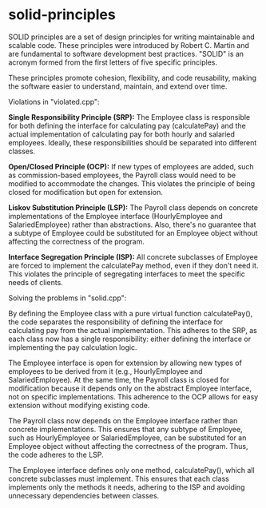 # solid-principles
SOLID principles are a set of design principles for writing maintainable and scalable code. These principles were introduced by Robert C. Martin and are fundamental to software development best practices. "SOLID" is an acronym formed from the first letters of five specific principles.

These principles promote cohesion, flexibility, and code reusability, making the software easier to understand, maintain, and extend over time.

Violations in "violated.cpp":

**Single Responsibility Principle (SRP):** The Employee class is responsible for both defining the interface for calculating pay (calculatePay) and the actual implementation of calculating pay for both hourly and salaried employees. Ideally, these responsibilities should be separated into different classes.

**Open/Closed Principle (OCP):** If new types of employees are added, such as commission-based employees, the Payroll class would need to be modified to accommodate the changes. This violates the principle of being closed for modification but open for extension.

**Liskov Substitution Principle (LSP):** The Payroll class depends on concrete implementations of the Employee interface (HourlyEmployee and SalariedEmployee) rather than abstractions. Also, there's no guarantee that a subtype of Employee could be substituted for an Employee object without affecting the correctness of the program.

**Interface Segregation Principle (ISP):** All concrete subclasses of Employee are forced to implement the calculatePay method, even if they don't need it. This violates the principle of segregating interfaces to meet the specific needs of clients.

Solving the problems in "solid.cpp":

By defining the Employee class with a pure virtual function calculatePay(), the code separates the responsibility of defining the interface for calculating pay from the actual implementation. This adheres to the SRP, as each class now has a single responsibility: either defining the interface or implementing the pay calculation logic.

The Employee interface is open for extension by allowing new types of employees to be derived from it (e.g., HourlyEmployee and SalariedEmployee). At the same time, the Payroll class is closed for modification because it depends only on the abstract Employee interface, not on specific implementations. This adherence to the OCP allows for easy extension without modifying existing code.

The Payroll class now depends on the Employee interface rather than concrete implementations. This ensures that any subtype of Employee, such as HourlyEmployee or SalariedEmployee, can be substituted for an Employee object without affecting the correctness of the program. Thus, the code adheres to the LSP.

The Employee interface defines only one method, calculatePay(), which all concrete subclasses must implement. This ensures that each class implements only the methods it needs, adhering to the ISP and avoiding unnecessary dependencies between classes.
